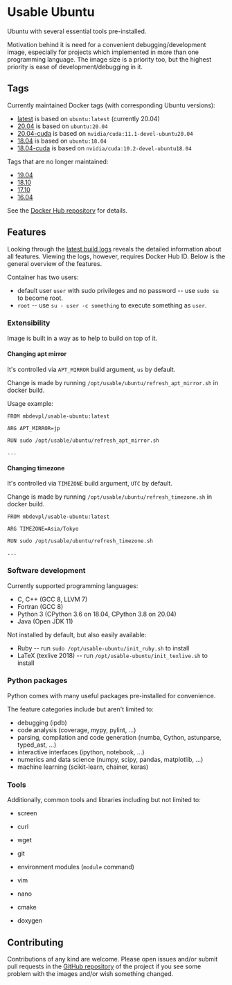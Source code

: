 # Usable Ubuntu

Ubuntu with several essential tools pre-installed.

Motivation behind it is need for a convenient debugging/development image,
especially for projects which implemented in more than one programming language.
The image size is a priority too, but the highest priority is ease of development/debugging in it.


## Tags

Currently maintained Docker tags (with corresponding Ubuntu versions):

* [latest](https://github.com/mbdevpl/docker-usable-ubuntu/tree/latest) is based on `ubuntu:latest` (currently 20.04)
* [20.04](https://github.com/mbdevpl/docker-usable-ubuntu/tree/20.04) is based on `ubuntu:20.04`
* [20.04-cuda](https://github.com/mbdevpl/docker-usable-ubuntu/tree/20.04-cuda) is based on `nvidia/cuda:11.1-devel-ubuntu20.04`
* [18.04](https://github.com/mbdevpl/docker-usable-ubuntu/tree/18.04) is based on `ubuntu:18.04`
* [18.04-cuda](https://github.com/mbdevpl/docker-usable-ubuntu/tree/18.04-cuda) is based on `nvidia/cuda:10.2-devel-ubuntu18.04`

Tags that are no longer maintained:

* [19.04](https://github.com/mbdevpl/docker-usable-ubuntu/tree/19.04)
* [18.10](https://github.com/mbdevpl/docker-usable-ubuntu/tree/18.10)
* [17.10](https://github.com/mbdevpl/docker-usable-ubuntu/tree/17.10)
* [16.04](https://github.com/mbdevpl/docker-usable-ubuntu/tree/16.04)

See the [Docker Hub repository](https://hub.docker.com/r/mbdevpl/usable-ubuntu/) for details.


## Features

Looking through the
[latest build logs](https://cloud.docker.com/repository/docker/mbdevpl/usable-ubuntu/builds)
reveals the detailed information about all features.
Viewing the logs, however, requires Docker Hub ID. Below is the general overview of the features.

Container has two users:

* default user `user` with sudo privileges and no password -- use `sudo su` to become root.
* `root` -- use `su - user -c something` to execute something as `user`.

### Extensibility

Image is built in a way as to help to build on top of it.

#### Changing apt mirror

It's controlled via `APT_MIRROR` build argument, `us` by default.

Change is made by running `/opt/usable/ubuntu/refresh_apt_mirror.sh` in docker build.

Usage example:

```
FROM mbdevpl/usable-ubuntu:latest

ARG APT_MIRROR=jp

RUN sudo /opt/usable/ubuntu/refresh_apt_mirror.sh

...
```

#### Changing timezone

It's controlled via `TIMEZONE` build argument, `UTC` by default.

Change is made by running `/opt/usable/ubuntu/refresh_timezone.sh` in docker build.

```
FROM mbdevpl/usable-ubuntu:latest

ARG TIMEZONE=Asia/Tokyo

RUN sudo /opt/usable/ubuntu/refresh_timezone.sh

...
```


### Software development

Currently supported programming languages:

* C, C++ (GCC 8, LLVM 7)
* Fortran (GCC 8)
* Python 3 (CPython 3.6 on 18.04, CPython 3.8 on 20.04)
* Java (Open JDK 11)

Not installed by default, but also easily available:

* Ruby -- run `sudo /opt/usable-ubuntu/init_ruby.sh` to install
* LaTeX (texlive 2018) -- run `/opt/usable-ubuntu/init_texlive.sh` to install


### Python packages

Python comes with many useful packages pre-installed for convenience.

The feature categories include but aren't limited to:

* debugging (ipdb)
* code analysis (coverage, mypy, pylint, ...)
* parsing, compilation and code generation (numba, Cython, astunparse, typed_ast, ...)
* interactive interfaces (ipython, notebook, ...)
* numerics and data science (numpy, scipy, pandas, matplotlib, ...)
* machine learning (scikit-learn, chainer, keras)


### Tools

Additionally, common tools and libraries including but not limited to:

* screen
* curl
* wget
* git
* environment modules (`module` command)

* vim
* nano
* cmake
* doxygen


## Contributing

Contributions of any kind are welcome.
Please open issues and/or submit pull requests
in the [GitHub repository](https://github.com/mbdevpl/docker-usable-ubuntu) of the project
if you see some problem with the images and/or wish something changed.
